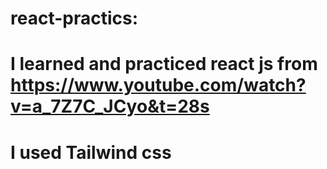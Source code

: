 # react-practics:
# I learned and practiced react js from https://www.youtube.com/watch?v=a_7Z7C_JCyo&t=28s
# I used Tailwind css
